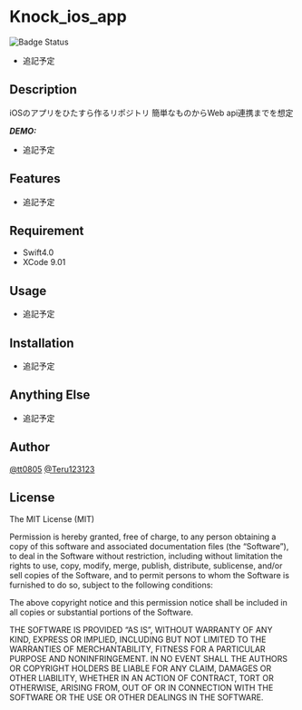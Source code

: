# Knock_ios_app

![Badge Status](https://ci-as-a-service)
- 追記予定

## Description
iOSのアプリをひたすら作るリポジトリ
簡単なものからWeb api連携までを想定

***DEMO:***

- 追記予定

## Features

- 追記予定

## Requirement

- Swift4.0
- XCode 9.01 

## Usage

- 追記予定

## Installation

- 追記予定

## Anything Else

- 追記予定

## Author

[@tt0805](https://qiita.com/tt0805)
[@Teru123123](https://twitter.com/Teru123123)

## License

The MIT License (MIT)

Permission is hereby granted, free of charge, to any person obtaining a copy
of this software and associated documentation files (the “Software”), to deal
in the Software without restriction, including without limitation the rights
to use, copy, modify, merge, publish, distribute, sublicense, and/or sell
copies of the Software, and to permit persons to whom the Software is
furnished to do so, subject to the following conditions:

The above copyright notice and this permission notice shall be included in
all copies or substantial portions of the Software.

THE SOFTWARE IS PROVIDED “AS IS”, WITHOUT WARRANTY OF ANY KIND, EXPRESS OR
IMPLIED, INCLUDING BUT NOT LIMITED TO THE WARRANTIES OF MERCHANTABILITY,
FITNESS FOR A PARTICULAR PURPOSE AND NONINFRINGEMENT. IN NO EVENT SHALL THE
AUTHORS OR COPYRIGHT HOLDERS BE LIABLE FOR ANY CLAIM, DAMAGES OR OTHER
LIABILITY, WHETHER IN AN ACTION OF CONTRACT, TORT OR OTHERWISE, ARISING FROM,
OUT OF OR IN CONNECTION WITH THE SOFTWARE OR THE USE OR OTHER DEALINGS IN
THE SOFTWARE.
